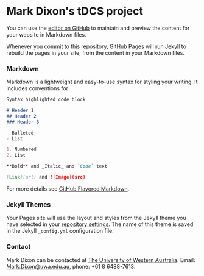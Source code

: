 # Mark Dixon's tDCS project

You can use the [editor on GitHub](https://github.com/MDofPerth/tDCS/edit/master/README.md) to maintain and preview the content for your website in Markdown files.

Whenever you commit to this repository, GitHub Pages will run [Jekyll](https://jekyllrb.com/) to rebuild the pages in your site, from the content in your Markdown files.

### Markdown

Markdown is a lightweight and easy-to-use syntax for styling your writing. It includes conventions for

```markdown
Syntax highlighted code block

# Header 1
## Header 2
### Header 3

- Bulleted
- List

1. Numbered
2. List

**Bold** and _Italic_ and `Code` text

[Link](url) and ![Image](src)
```

For more details see [GitHub Flavored Markdown](https://guides.github.com/features/mastering-markdown/).

### Jekyll Themes

Your Pages site will use the layout and styles from the Jekyll theme you have selected in your [repository settings](https://github.com/MDofPerth/tDCS/settings). The name of this theme is saved in the Jekyll `_config.yml` configuration file.

### Contact

Mark Dixon can be contacted at [The University of Western Australia](http://www.web.uwa.edu.au/people/mark.dixon).  Email: [Mark.Dixon@uwa.edu.au](mailto:mark.dixon@uwa.edu.au), phone: +61 8 6488-7613.

